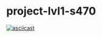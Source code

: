 # project-lvl1-s470
[![asciicast](https://asciinema.org/a/ap3gwc4bOJSQcmTsHDj0luNPE.png)](https://asciinema.org/a/ap3gwc4bOJSQcmTsHDj0luNPE?autoplay=1)

